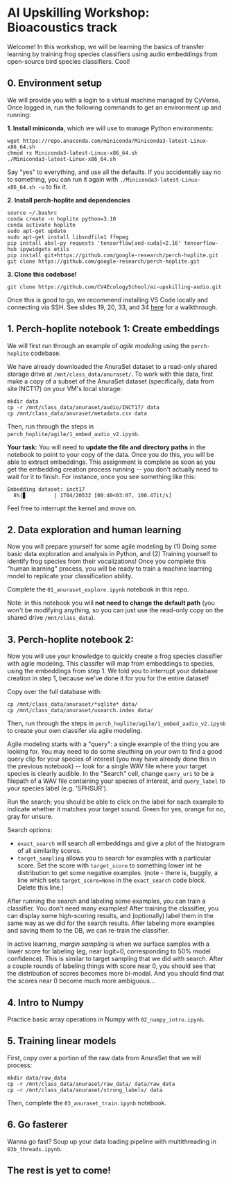 # AI Upskilling Workshop: Bioacoustics track

Welcome! In this workshop, we will be learning the basics of transfer learning by training frog species classifiers using audio embeddings from open-source bird species classifiers. Cool!

## 0. Environment setup

We will provide you with a login to a virtual machine managed by CyVerse. Once logged in, run the following commands to get an environment up and running:

**1. Install miniconda**, which we will use to manage Python environments:
```
wget https://repo.anaconda.com/miniconda/Miniconda3-latest-Linux-x86_64.sh
chmod +x Miniconda3-latest-Linux-x86_64.sh
./Miniconda3-latest-Linux-x86_64.sh
```
Say "yes" to everything, and use all the defaults. If you accidentally say no to something, you can run it again with `./Miniconda3-latest-Linux-x86_64.sh -u` to fix it.

**2. Install perch-hoplite and dependencies**
```
source ~/.bashrc
conda create -n hoplite python=3.10
conda activate hoplite
sudo apt-get update
sudo apt-get install libsndfile1 ffmpeg
pip install absl-py requests 'tensorflow[and-cuda]<2.16' tensorflow-hub ipywidgets etils
pip install git+https://github.com/google-research/perch-hoplite.git
git clone https://github.com/google-research/perch-hoplite.git
```

**3. Clone this codebase!**
```
git clone https://github.com/CV4EcologySchool/ai-upskilling-audio.git
```

Once this is good to go, we recommend installing VS Code locally and connecting via SSH. See slides 19, 20, 33, and 34 [here](https://docs.google.com/presentation/d/1VFkmj5dvtlnziBOFM9GO4PEcfhcPrv7tfBaSo6uEOWg/edit#slide=id.g2680127c5bb_0_88) for a walkthrough.

## 1. Perch-hoplite notebook 1: Create embeddings

We will first run through an example of *agile modeling* using the `perch-hoplite` codebase.

We have already downloaded the AnuraSet dataset to a read-only shared storage drive at `/mnt/class_data/anuraset/`. To work with thie data, first make a copy of a subset of the AnuraSet dataset (specifically, data from site INCT17) on your VM's local storage:

```
mkdir data
cp -r /mnt/class_data/anuraset/audio/INCT17/ data
cp /mnt/class_data/anuraset/metadata.csv data
```

Then, run through the steps in `perch_hoplite/agile/1_embed_audio_v2.ipynb`.

**Your task:** You will need to **update the file and directory paths** in the notebook to point to your copy of the data. Once you do this, you will be able to extract embeddings. This assignment is complete as soon as you get the embedding creation process running -- you don't actually need to wait for it to finish. For instance, once you see something like this:
```
Embedding dataset: inct17
  8%|▊         | 1704/20532 [00:40<03:07, 100.47it/s]
```
Feel free to interrupt the kernel and move on.

## 2. Data exploration and human learning

Now you will prepare yourself for some agile modeling by (1) Doing some basic data exploration and analysis in Python, and (2) Training yourself to identify frog species from their vocalizations! Once you complete this "human learning" process, you will be ready to train a machine learning model to replicate your classification ability.

Complete the `01_anuraset_explore.ipynb` notebook in this repo.

Note: in this notebook you will **not need to change the default path** (you won't be modifying anything, so you can just use the read-only copy on the shared drive `/mnt/class_data`).

## 3. Perch-hoplite notebook 2:

Now you will use your knowledge to quickly create a frog species classifier with agile modeling. This classifer will map from embeddings to species, using the embeddings from step 1. We told you to interrupt your database creation in step 1, because we've done it for you for the entire dataset!

Copy over the full database with:
```
cp /mnt/class_data/anuraset/*sqlite* data/
cp /mnt/class_data/anuraset/usearch.index data/
```

Then, run through the steps in `perch_hoplite/agile/1_embed_audio_v2.ipynb` to create your own classifer via agile modeling. 

Agile modeling starts with a "query": a single example of the thing you are looking for. You may need to do some sleuthing on your own to find a good query clip for your species of interest (you may have already done this in the previous notebook) -- look for a single WAV file where your target species is clearly audible. In the "Search" cell, change `query_uri` to be a filepath of a WAV file containing your species of interest, and `query_label` to your species label (e.g. 'SPHSUR').

Run the search; you should be able to click on the label for each example to indicate whether it matches your target sound. Green for yes, orange for no, gray for unsure.

Search options:
* `exact_search` will search all embeddings and give a plot of the histogram of all similarity scores.
* `target_sampling` allows you to search for examples with a particular score. Set the score with `target_score` to something lower int he distribution to get some negative examples.
  (note - there is, buggily, a line which sets `target_score=None` in the `exact_search` code block. Delete this line.)

After running the search and labeling some examples, you can train a classifier. You don't need many examples!
After training the classifier, you can display some high-scoring results, and (optionally) label them in the same way as we did for the search results. After labeling more examples and saving them to the DB, we can re-train the classifier.

In active learning, *margin sampling* is when we surface samples with a lower score for labeling (eg, near logit=0, corresponding to 50% model confidence). This is similar to target sampling that we did with search. After a couple rounds of labeling things with score near 0, you should see that the distribution of scores becomes more bi-modal. And you should find that the scores near 0 become much more ambiguous...

## 4. Intro to Numpy

Practice basic array operations in Numpy with `02_numpy_intro.ipynb`.

## 5. Training linear models

First, copy over a portion of the raw data from AnuraSet that we will process:

```
mkdir data/raw_data
cp -r /mnt/class_data/anuraset/raw_data/ data/raw_data
cp -r /mnt/class_data/anuraset/strong_labels/ data
```

Then, complete the `03_anuraset_train.ipynb` notebook.

## 6. Go fasterer

Wanna go fast? Soup up your data loading pipeline with multithreading in `03b_threads.ipynb`.

## The rest is yet to come!
